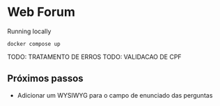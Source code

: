 # Web Forum

Running locally

```
docker compose up
```

TODO: TRATAMENTO DE ERROS
TODO: VALIDACAO DE CPF

## Próximos passos

- Adicionar um WYSIWYG para o campo de enunciado das perguntas
